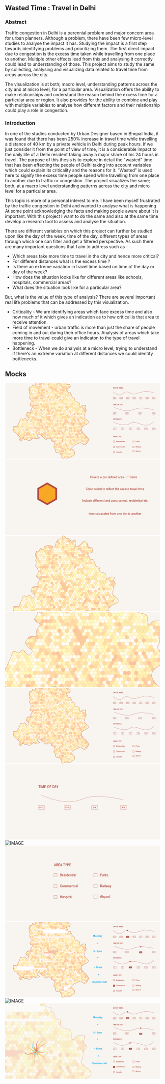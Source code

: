 
## Wasted Time : Travel in Delhi

### Abstract
Traffic congestion in Delhi is a perennial problem and major concern area for urban planners. Although a problem, there have been few micro-level studies to analyse the impact it has. Studying the impact is a first step towards identifying problems and prioritizing them. The first direct impact due to congestion is the excess time taken while travelling from one place to another. Multiple other effects lead from this and analysing it correctly could lead to understanding of those. This project aims to study the same by collecting, analysing and visualizing data related to travel time from areas across the city.

The visualization is at both; macro level, understanding patterns across the city and at micro level, for a particular area. Visualization offers the ability to make relationships and understand the reason behind the excess time for a particular area or region. It also provides for the ability to combine and play with multiple variables to analyse how different factors and their relationship could play a role in congestion. 


### Introduction
In one of the studies conducted by Urban Designer based in Bhopal India, it was found that there has been 250% increase in travel time while travelling a distance of 40 km by a private vehicle in Delhi during peak hours. If we just consider it from the point of view of time, it is a considerable impact to the daily life of a Delhi resident taking away a major share of his 24 hours in travel. The purpose of this thesis is to explore in detail the "wasted" time that has been effecting the people of Delhi taking into account variables which could explain its criticality and the reasons for it. “Wasted” is used here to signify the excess time people spend while travelling from one place to another due to traffic or congestion. The project visualizes the same; both, at a macro level understanding patterns across the city and micro level for a particular area.

This topic is more of a personal interest to me. I have been myself frustrated by the traffic congestion in Delhi and wanted to analyse what is happening. At some point acknowledging the facts and making people aware about it is important. With this project I want to do the same and also at the same time develop a research tool to assess and analyse the situation.

There are different variables on which this project can further be studied upon like the day of the week, time of the day, different types of areas through which one can filter and get a filtered perspective.  As such there are many important questions that I aim to address such as - 
- Which areas take more time to travel in the city and hence more critical?
- For different distances what is the excess time ?
- Is there an extreme variation in travel time based on time of the day or day of the week?
- How does the situation looks like for different areas like schools, hospitals, commercial areas?
- What does the situation look like for a particular area?

But, what is the value of this type of analysis? There are several important real life problems that can be addressed by this visualization.
- Criticality - We are identifying areas which face excess time and also how much of it which gives an indication as to how critical is that area to receive attention.
- Field of movement - urban traffic is more than just the share of people coming in and out during their office hours. Analysis of areas which take more time to travel could give an indicaton to the type of travel happening.
- Bottleneck  - When we do analysis at a micro level, trying to understand if there's an extreme variation at different distances we could identify bottlenecks.


## Mocks
![IMAGE](https://raw.githubusercontent.com/agaase/msdv-thesis/master/visualization/mocks1/4.png)
![IMAGE](https://raw.githubusercontent.com/agaase/msdv-thesis/master/visualization/mocks1/5.png)
![IMAGE](https://raw.githubusercontent.com/agaase/msdv-thesis/master/visualization/mocks1/6.png)
![IMAGE](https://raw.githubusercontent.com/agaase/msdv-thesis/master/visualization/mocks1/7.png)
![IMAGE](https://raw.githubusercontent.com/agaase/msdv-thesis/master/visualization/mocks1/8.png)
![IMAGE](https://raw.githubusercontent.com/agaase/msdv-thesis/master/visualization/mocks1/10.png)
![IMAGE](https://raw.githubusercontent.com/agaase/msdv-thesis/master/visualization/mocks1/11.png)
![IMAGE](https://raw.githubusercontent.com/agaase/msdv-thesis/master/visualization/mocks1/12.png)
![IMAGE](https://raw.githubusercontent.com/agaase/msdv-thesis/master/visualization/mocks1/13.png)
![IMAGE](https://raw.githubusercontent.com/agaase/msdv-thesis/master/visualization/mocks1/14.png)
![IMAGE](https://raw.githubusercontent.com/agaase/msdv-thesis/master/visualization/mocks1/15.png)

